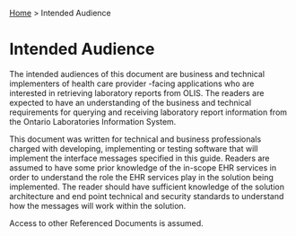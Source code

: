 <p id="breadcrumb">

[Home](https://simplifier.net/guide/OntarioLaboratoriesInformationSystemProviderQuery/Home) > Intended Audience

</p>


# Intended Audience

The intended audiences of this document are business and technical implementers of health care provider -facing applications who are interested in retrieving laboratory reports from OLIS. The readers are expected to have an understanding of the business and technical requirements for querying and receiving laboratory report information from the Ontario Laboratories Information System.

This document was written for technical and business professionals charged with developing, implementing or testing software that will implement the interface messages specified in this guide. Readers are assumed to have some prior knowledge of the in-scope EHR services in order to understand the role the EHR services play in the solution being implemented. The reader should have sufficient knowledge of the solution architecture and end point technical and security standards to understand how the messages will work within the solution.

Access to other Referenced Documents is assumed.

